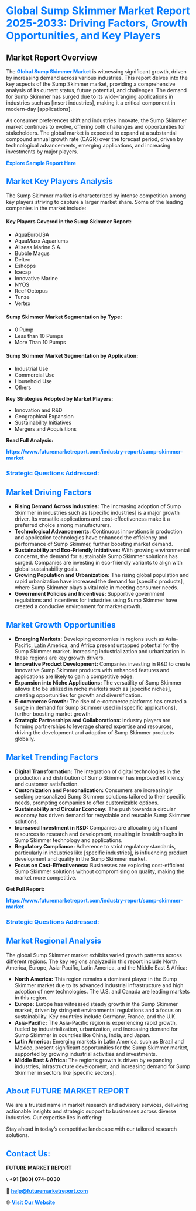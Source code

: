 <h1 style="color: #007BFF;">Global Sump Skimmer Market Report 2025-2033: Driving Factors, Growth Opportunities, and Key Players</h1>

<section id="overview">
<h2>Market Report Overview</h2>
<p>The <a href="https://www.futuremarketreport.com/industry-report/sump-skimmer-market" style="color: #007BFF; text-decoration: none;"><strong>Global Sump Skimmer Market</strong></a> is witnessing significant growth, driven by increasing demand across various industries. This report delves into the key aspects of the Sump Skimmer market, providing a comprehensive analysis of its current status, future potential, and challenges. The demand for Sump Skimmer has surged due to its wide-ranging applications in industries such as [insert industries], making it a critical component in modern-day [applications].</p>
<p>As consumer preferences shift and industries innovate, the Sump Skimmer market continues to evolve, offering both challenges and opportunities for stakeholders. The global market is expected to expand at a substantial compound annual growth rate (CAGR) over the forecast period, driven by technological advancements, emerging applications, and increasing investments by major players.</p>
</section>

<section id="overview">
<p><a href="https://www.futuremarketreport.com/request-sample/reportId=55922" style="color: #007BFF; text-decoration: none;"><strong>Explore Sample Report Here</strong></a></p>
</section>

<section id="key-players">
<h2 style="color: #007BFF;">Market Key Players Analysis</h2>
<p>The Sump Skimmer market is characterized by intense competition among key players striving to capture a larger market share. Some of the leading companies in the market include:</p>
<h4>Key Players Covered in the Sump Skimmer Report:</h4>
<ul><li>AquaEuroUSA</li><li>AquaMaxx Aquariums</li><li>Allseas Marine S.A.</li><li>Bubble Magus</li><li>Deltec</li><li>Eshopps</li><li>Icecap</li><li>Innovative Marine</li><li>NYOS</li><li>Reef Octopus</li><li>Tunze</li><li>Vertex</li></ul>
<h4>Sump Skimmer Market Segmentation by Type:</h4>
<ul><li>0 Pump</li><li>Less than 10 Pumps</li><li>More Than 10 Pumps</li></ul>

<h4>Sump Skimmer Market Segmentation by Application:</h4>
<ul><li>Industrial Use</li><li>Commercial Use</li><li>Household Use</li><li>Others</li></ul>
<p><strong>Key Strategies Adopted by Market Players:</strong></p>
<ul>
<li>Innovation and R&D</li>
<li>Geographical Expansion</li>
<li>Sustainability Initiatives</li>
<li>Mergers and Acquisitions</li>
</ul>
</section>

<section>
<p><strong>Read Full Analysis: </strong></p><a href="https://www.futuremarketreport.com/industry-report/sump-skimmer-market" style="color: #007BFF; text-decoration: none;"><strong>https://www.futuremarketreport.com/industry-report/sump-skimmer-market</strong></a>
<h3 style="color: #007BFF;">Strategic Questions Addressed:</h3>
</section>

<section id="driving-factors">
<h2 style="color: #007BFF;">Market Driving Factors</h2>
<ul>
<li><strong>Rising Demand Across Industries:</strong> The increasing adoption of Sump Skimmer in industries such as [specific industries] is a major growth driver. Its versatile applications and cost-effectiveness make it a preferred choice among manufacturers.</li>
<li><strong>Technological Advancements:</strong> Continuous innovations in production and application technologies have enhanced the efficiency and performance of Sump Skimmer, further boosting market demand.</li>
<li><strong>Sustainability and Eco-Friendly Initiatives:</strong> With growing environmental concerns, the demand for sustainable Sump Skimmer solutions has surged. Companies are investing in eco-friendly variants to align with global sustainability goals.</li>
<li><strong>Growing Population and Urbanization:</strong> The rising global population and rapid urbanization have increased the demand for [specific products], where Sump Skimmer plays a vital role in meeting consumer needs.</li>
<li><strong>Government Policies and Incentives:</strong> Supportive government regulations and incentives for industries using Sump Skimmer have created a conducive environment for market growth.</li>
</ul>
</section>

<section id="growth-opportunities">
<h2 style="color: #007BFF;">Market Growth Opportunities</h2>
<ul>
<li><strong>Emerging Markets:</strong> Developing economies in regions such as Asia-Pacific, Latin America, and Africa present untapped potential for the Sump Skimmer market. Increasing industrialization and urbanization in these regions are key growth drivers.</li>
<li><strong>Innovative Product Development:</strong> Companies investing in R&D to create innovative Sump Skimmer products with enhanced features and applications are likely to gain a competitive edge.</li>
<li><strong>Expansion into Niche Applications:</strong> The versatility of Sump Skimmer allows it to be utilized in niche markets such as [specific niches], creating opportunities for growth and diversification.</li>
<li><strong>E-commerce Growth:</strong> The rise of e-commerce platforms has created a surge in demand for Sump Skimmer used in [specific applications], further boosting market growth.</li>
<li><strong>Strategic Partnerships and Collaborations:</strong> Industry players are forming partnerships to leverage shared expertise and resources, driving the development and adoption of Sump Skimmer products globally.</li>
</ul>
</section>

<section id="trending-factors">
<h2 style="color: #007BFF;">Market Trending Factors</h2>
<ul>
<li><strong>Digital Transformation:</strong> The integration of digital technologies in the production and distribution of Sump Skimmer has improved efficiency and customer satisfaction.</li>
<li><strong>Customization and Personalization:</strong> Consumers are increasingly seeking personalized Sump Skimmer solutions tailored to their specific needs, prompting companies to offer customizable options.</li>
<li><strong>Sustainability and Circular Economy:</strong> The push towards a circular economy has driven demand for recyclable and reusable Sump Skimmer solutions.</li>
<li><strong>Increased Investment in R&D:</strong> Companies are allocating significant resources to research and development, resulting in breakthroughs in Sump Skimmer technology and applications.</li>
<li><strong>Regulatory Compliance:</strong> Adherence to strict regulatory standards, particularly in industries like [specific industries], is influencing product development and quality in the Sump Skimmer market.</li>
<li><strong>Focus on Cost-Effectiveness:</strong> Businesses are exploring cost-efficient Sump Skimmer solutions without compromising on quality, making the market more competitive.</li>
</ul>
</section>

<section>
<p><strong>Get Full Report: </strong></p><a href="https://www.futuremarketreport.com/industry-report/sump-skimmer-market" style="color: #007BFF; text-decoration: none;"><strong>https://www.futuremarketreport.com/industry-report/sump-skimmer-market</strong></a>
<h3 style="color: #007BFF;">Strategic Questions Addressed:</h3>
</section>


<section id="regional-analysis">
<h2 style="color: #007BFF;">Market Regional Analysis</h2>
<p>The global Sump Skimmer market exhibits varied growth patterns across different regions. The key regions analyzed in this report include North America, Europe, Asia-Pacific, Latin America, and the Middle East & Africa:</p>
<ul>
<li><strong>North America:</strong> This region remains a dominant player in the Sump Skimmer market due to its advanced industrial infrastructure and high adoption of new technologies. The U.S. and Canada are leading markets in this region.</li>
<li><strong>Europe:</strong> Europe has witnessed steady growth in the Sump Skimmer market, driven by stringent environmental regulations and a focus on sustainability. Key countries include Germany, France, and the U.K.</li>
<li><strong>Asia-Pacific:</strong> The Asia-Pacific region is experiencing rapid growth, fueled by industrialization, urbanization, and increasing demand for Sump Skimmer in countries like China, India, and Japan.</li>
<li><strong>Latin America:</strong> Emerging markets in Latin America, such as Brazil and Mexico, present significant opportunities for the Sump Skimmer market, supported by growing industrial activities and investments.</li>
<li><strong>Middle East & Africa:</strong> The region’s growth is driven by expanding industries, infrastructure development, and increasing demand for Sump Skimmer in sectors like [specific sectors].</li>
</ul>
</section>

<footer>
<h2 style="color: #007BFF;">About FUTURE MARKET REPORT</h2>
<p>We are a trusted name in market research and advisory services, delivering actionable insights and strategic support to businesses across diverse industries. Our expertise lies in offering:</p>

<p>Stay ahead in today’s competitive landscape with our tailored research solutions.</p>

<h2 style="color: #007BFF;">Contact Us:</h2>
<p><strong>FUTURE MARKET REPORT</strong></p>
<p>📞 <strong>+91 (883) 074-8030</strong></p>
<p>📧 <strong><a href="mailto:help@futuremarketreport.com" style="color: #007BFF;">help@futuremarketreport.com</a></strong></p>
<p>🌐 <strong><a href="https://www.futuremarketreport.com/" style="color: #007BFF;">Visit Our Website</a></strong></p>
</footer>